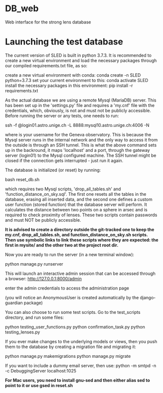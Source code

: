 # DB_web
Web interface for the strong lens database

# Launching the test database

The current version of SLED is built in python 3.7.3. It is recommended to create a new virtual environment and load the necessary packages through our compiled requirements.txt file, as so:

create a new virtual environment with conda:
conda create -n SLED python=3.7.3
set your current environment to this:
conda activate SLED
install the necessary packages in this environment:
pip install -r requirements.txt


As the actual database we are using a remote Mysql (MariaDB) server.
This has been set up in the 'settings.py' file and requires a 'my.cnf' file with the credentials, which, obviously, is not and must not be publicly accessible. 
Before running the server or any tests, one needs to run:

ssh -f <username>@login01.astro.unige.ch -L 8888:mysql10.astro.unige.ch:4006 -N

where <username> is your username for the Geneva observatory.
This is because the Mysql server runs in the internal network and the only way to access it from the outside is through an SSH tunnel.
This is what the above command sets up in the backround, it maps 'localhost' and a port, through the gateway server (login01) to the Mysql configured machine.
The SSH tunnel might be closed if the connection gets interrupted - just run it again.


The database is initialized (or reset) by running:

bash reset_db.sh

which requires two Mysql scripts, 'drop_all_tables.sh' and 'function_distance_on_sky.sql'.
The first one resets all the tables in the database, erasing all inserted data, and the second one defines a custom user function (stored function) that the database server will perform.
It calculates the distance between two points on a sphere in arsec and is required to check proximity of lenses.
These two scripts contain passwords and must NOT be publicly accessible.

**It is advised to create a directory outside the git-tracked one to keep the my.cnf, drop_all_tables.sh, and function_distance_on_sky.sh scripts.
Then use symbolic links to link these scripts where they are expected: the first in mysite/ and the other two at the project root dir.**


Now you are ready to run the server (in a new terminal window):

python manage.py runserver

This will launch an interactive admin session that can be accessed through a browser:
http://127.0.0.1:8000/admin

enter the admin credentials to access the administration page

(you will notice an AnonymousUser is created automatically by the django-guardian package)


You can also choose to run some test scripts.
Go to the test_scripts directory, and run some files:

python testing_user_functions.py
python confirmation_task.py
python testing_lenses.py


If you ever make changes to the underlying models or views, then you push them to the database by creating a migration file and migrating it:

python manage.py makemigrations
python manage.py migrate

If you want to include a dummy email server, then use: python -m smtpd -n -c DebuggingServer localhost:1025


**For Mac users, you need to install gnu-sed and then either alias sed to point to it or use gsed in reset.sh**